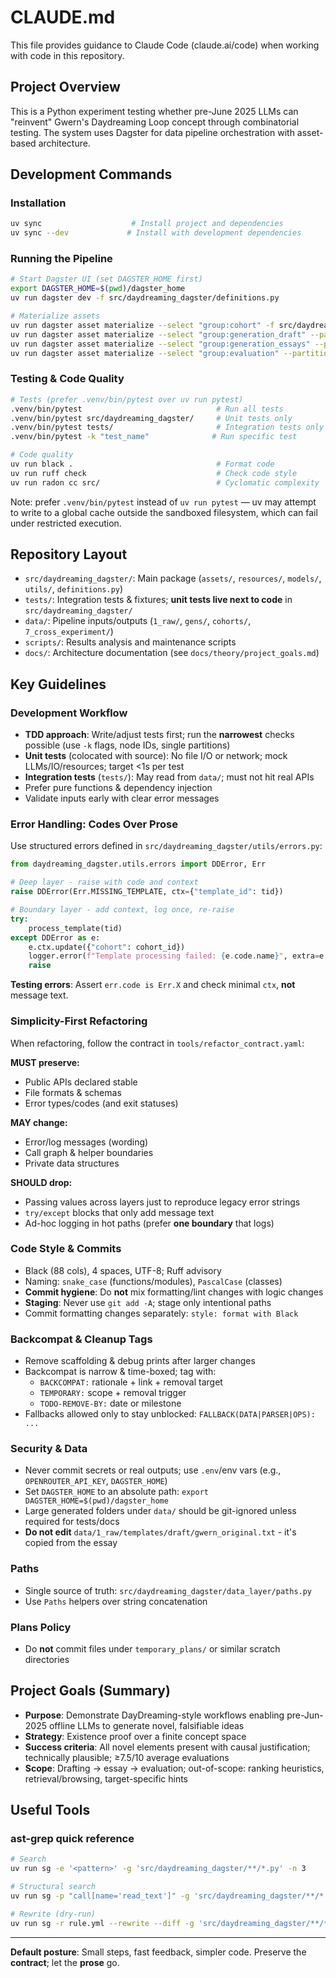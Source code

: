 # CLAUDE.md

This file provides guidance to Claude Code (claude.ai/code) when working with code in this repository.

## Project Overview

This is a Python experiment testing whether pre-June 2025 LLMs can "reinvent" Gwern's Daydreaming Loop concept through combinatorial testing. The system uses Dagster for data pipeline orchestration with asset-based architecture.

## Development Commands

### Installation
```bash
uv sync                    # Install project and dependencies
uv sync --dev             # Install with development dependencies
```

### Running the Pipeline
```bash
# Start Dagster UI (set DAGSTER_HOME first)
export DAGSTER_HOME=$(pwd)/dagster_home
uv run dagster dev -f src/daydreaming_dagster/definitions.py

# Materialize assets
uv run dagster asset materialize --select "group:cohort" -f src/daydreaming_dagster/definitions.py
uv run dagster asset materialize --select "group:generation_draft" --partition <gen_id> -f src/daydreaming_dagster/definitions.py
uv run dagster asset materialize --select "group:generation_essays" --partition <gen_id> -f src/daydreaming_dagster/definitions.py
uv run dagster asset materialize --select "group:evaluation" --partition <gen_id> -f src/daydreaming_dagster/definitions.py
```

### Testing & Code Quality
```bash
# Tests (prefer .venv/bin/pytest over uv run pytest)
.venv/bin/pytest                              # Run all tests
.venv/bin/pytest src/daydreaming_dagster/     # Unit tests only
.venv/bin/pytest tests/                       # Integration tests only
.venv/bin/pytest -k "test_name"              # Run specific test

# Code quality
uv run black .                                # Format code
uv run ruff check                             # Check code style
uv run radon cc src/                          # Cyclomatic complexity
```

Note: prefer `.venv/bin/pytest` instead of `uv run pytest` — uv may attempt to write to a global cache outside the sandboxed filesystem, which can fail under restricted execution.

## Repository Layout

- `src/daydreaming_dagster/`: Main package (`assets/`, `resources/`, `models/`, `utils/`, `definitions.py`)
- `tests/`: Integration tests & fixtures; **unit tests live next to code** in `src/daydreaming_dagster/`
- `data/`: Pipeline inputs/outputs (`1_raw/`, `gens/`, `cohorts/`, `7_cross_experiment/`)
- `scripts/`: Results analysis and maintenance scripts
- `docs/`: Architecture documentation (see `docs/theory/project_goals.md`)

## Key Guidelines

### Development Workflow

- **TDD approach**: Write/adjust tests first; run the **narrowest** checks possible (use `-k` flags, node IDs, single partitions)
- **Unit tests** (colocated with source): No file I/O or network; mock LLMs/IO/resources; target <1s per test
- **Integration tests** (`tests/`): May read from `data/`; must not hit real APIs
- Prefer pure functions & dependency injection
- Validate inputs early with clear error messages

### Error Handling: Codes Over Prose

Use structured errors defined in `src/daydreaming_dagster/utils/errors.py`:

```python
from daydreaming_dagster.utils.errors import DDError, Err

# Deep layer - raise with code and context
raise DDError(Err.MISSING_TEMPLATE, ctx={"template_id": tid})

# Boundary layer - add context, log once, re-raise
try:
    process_template(tid)
except DDError as e:
    e.ctx.update({"cohort": cohort_id})
    logger.error(f"Template processing failed: {e.code.name}", extra=e.ctx)
    raise
```

**Testing errors**: Assert `err.code is Err.X` and check minimal `ctx`, **not** message text.

### Simplicity-First Refactoring

When refactoring, follow the contract in `tools/refactor_contract.yaml`:

**MUST preserve:**
- Public APIs declared stable
- File formats & schemas
- Error types/codes (and exit statuses)

**MAY change:**
- Error/log messages (wording)
- Call graph & helper boundaries
- Private data structures

**SHOULD drop:**
- Passing values across layers just to reproduce legacy error strings
- `try/except` blocks that only add message text
- Ad-hoc logging in hot paths (prefer **one boundary** that logs)

### Code Style & Commits

- Black (88 cols), 4 spaces, UTF-8; Ruff advisory
- Naming: `snake_case` (functions/modules), `PascalCase` (classes)
- **Commit hygiene**: Do **not** mix formatting/lint changes with logic changes
- **Staging**: Never use `git add -A`; stage only intentional paths
- Commit formatting changes separately: `style: format with Black`

### Backcompat & Cleanup Tags

- Remove scaffolding & debug prints after larger changes
- Backcompat is narrow & time-boxed; tag with:
  - `BACKCOMPAT:` rationale + link + removal target
  - `TEMPORARY:` scope + removal trigger
  - `TODO-REMOVE-BY:` date or milestone
- Fallbacks allowed only to stay unblocked: `FALLBACK(DATA|PARSER|OPS): ...`

### Security & Data

- Never commit secrets or real outputs; use `.env`/env vars (e.g., `OPENROUTER_API_KEY`, `DAGSTER_HOME`)
- Set `DAGSTER_HOME` to an absolute path: `export DAGSTER_HOME=$(pwd)/dagster_home`
- Large generated folders under `data/` should be git-ignored unless required for tests/docs
- **Do not edit** `data/1_raw/templates/draft/gwern_original.txt` - it's copied from the essay

### Paths

- Single source of truth: `src/daydreaming_dagster/data_layer/paths.py`
- Use `Paths` helpers over string concatenation

### Plans Policy

- Do **not** commit files under `temporary_plans/` or similar scratch directories

## Project Goals (Summary)

- **Purpose**: Demonstrate DayDreaming-style workflows enabling pre-Jun-2025 offline LLMs to generate novel, falsifiable ideas
- **Strategy**: Existence proof over a finite concept space
- **Success criteria**: All novel elements present with causal justification; technically plausible; ≥7.5/10 average evaluations
- **Scope**: Drafting → essay → evaluation; out-of-scope: ranking heuristics, retrieval/browsing, target-specific hints

## Useful Tools

### ast-grep quick reference
```bash
# Search
uv run sg -e '<pattern>' -g 'src/daydreaming_dagster/**/*.py' -n 3

# Structural search
uv run sg -p "call[name='read_text']" -g 'src/daydreaming_dagster/**/*.py'

# Rewrite (dry-run)
uv run sg -r rule.yml --rewrite --diff -g 'src/daydreaming_dagster/**/*.py'
```

---

**Default posture**: Small steps, fast feedback, simpler code. Preserve the **contract**; let the **prose** go.
